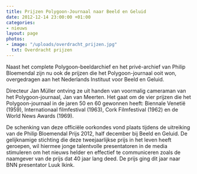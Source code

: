 ```yaml
---
title: Prijzen Polygoon-Journaal naar Beeld en Geluid
date: 2012-12-14 23:00:00 +01:00
categories:
- nieuws
layout: page
photos:
- image: "/uploads/overdracht_prijzen.jpg"
  txt: Overdracht prijzen
---
```


Naast het complete Polygoon-beeldarchief en het privé-archief van Philip Bloemendal zijn nu ook  de prijzen die het Polygoon-journaal ooit won, overgedragen aan het Nederlands Instituut voor Beeld en Geluid.

<!--more-->

Directeur Jan Müller ontving ze uit handen van voormalig cameraman van het Polygoon-journaal, Jan van Meerten. Het gaat om de vier prijzen die het Polygoon-journaal in de jaren 50 en 60 gewonnen heeft: Biennale Venetië (1959), Internationaal filmfestival (1963), Cork Filmfestival (1962) en de World News Awards (1969).

De schenking van deze officiële oorkondes vond plaats tijdens de uitreiking van de Philip Bloemendal Prijs 2012, half december bij Beeld en Geluid. De gelijknamige stichting die deze tweejaarlijkse prijs in het leven heeft geroepen, wil hiermee jonge talentvolle presentatoren in de media stimuleren om het nieuws helder en effectief te communiceren zoals de naamgever van de prijs dat 40 jaar lang deed. De prijs ging dit jaar naar BNN presentator Luuk Ikink.
